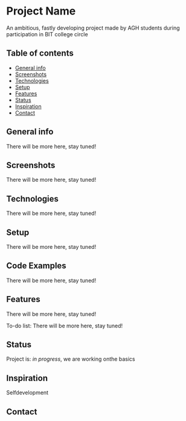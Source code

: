 # Project Name
An ambitious, fastly developing project made by AGH students during participation in BIT college circle

## Table of contents
* [General info](#general-info)
* [Screenshots](#screenshots)
* [Technologies](#technologies)
* [Setup](#setup)
* [Features](#features)
* [Status](#status)
* [Inspiration](#inspiration)
* [Contact](#contact)

## General info
There will be more here, stay tuned!

## Screenshots
There will be more here, stay tuned!

## Technologies
There will be more here, stay tuned!


## Setup
There will be more here, stay tuned!


## Code Examples
There will be more here, stay tuned!


## Features
There will be more here, stay tuned!


To-do list:
There will be more here, stay tuned!


## Status
Project is: _in progress_, we are working onthe basics

## Inspiration
Selfdevelopment

## Contact

